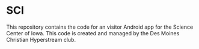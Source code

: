 # SCI
This repository contains the code for an visitor Android app for the Science Center of Iowa.  This code is created and managed by the Des Moines Christian Hyperstream club.
